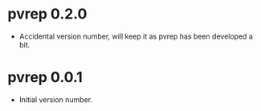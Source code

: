 # pvrep 0.2.0
* Accidental version number, will keep it as pvrep has been developed a bit.

# pvrep 0.0.1

* Initial version number.
